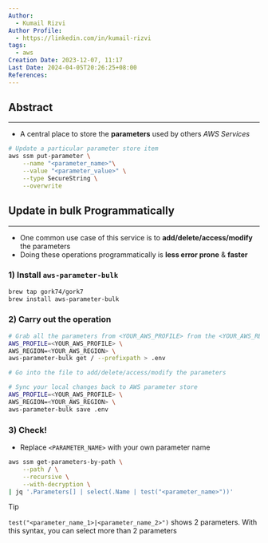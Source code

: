```yaml
---
Author:
  - Kumail Rizvi
Author Profile:
  - https://linkedin.com/in/kumail-rizvi
tags:
  - aws
Creation Date: 2023-12-07, 11:17
Last Date: 2024-04-05T20:26:25+08:00
References:
---
```

## Abstract
---
- A central place to store the **parameters** used by others *AWS Services*

```bash title="Cheatsheet"
# Update a particular parameter store item
aws ssm put-parameter \
	--name "<parameter_name>"\
	--value "<parameter_value>" \
	--type SecureString \
	--overwrite
```

## Update in bulk Programmatically
---
- One common use case of this service is to **add/delete/access/modify** the parameters
- Doing these operations programmatically is **less error prone** & **faster**
### 1) Install `aws-parameter-bulk`
```bash
brew tap gork74/gork7
brew install aws-parameter-bulk
```
### 2) Carry out the operation
```bash
# Grab all the parameters from <YOUR_AWS_PROFILE> from the <YOUR_AWS_REGION>, and save them to your current directory in a file called `.env`
AWS_PROFILE=<YOUR_AWS_PROFILE> \
AWS_REGION=<YOUR_AWS_REGION> \
aws-parameter-bulk get / --prefixpath > .env

# Go into the file to add/delete/access/modify the parameters

# Sync your local changes back to AWS parameter store
AWS_PROFILE=<YOUR_AWS_PROFILE> \
AWS_REGION=<YOUR_AWS_REGION> \
aws-parameter-bulk save .env
```

### 3) Check!
- Replace `<PARAMETER_NAME>` with your own parameter name
```bash
aws ssm get-parameters-by-path \
	--path / \
	--recursive \
	--with-decryption \
| jq '.Parameters[] | select(.Name | test("<parameter_name>"))'
```

>[!tip]
>`test("<parameter_name_1>|<parameter_name_2>")` shows 2 parameters. With this syntax, you can select more than 2 parameters